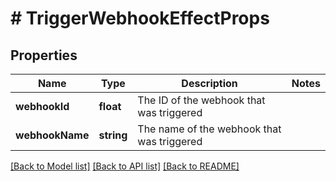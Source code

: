 # # TriggerWebhookEffectProps

## Properties

Name | Type | Description | Notes
------------ | ------------- | ------------- | -------------
**webhookId** | **float** | The ID of the webhook that was triggered | 
**webhookName** | **string** | The name of the webhook that was triggered | 

[[Back to Model list]](../../README.md#documentation-for-models) [[Back to API list]](../../README.md#documentation-for-api-endpoints) [[Back to README]](../../README.md)


